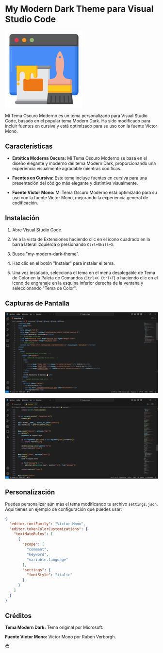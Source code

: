 # My Modern Dark Theme para Visual Studio Code

![Banner de Mi Tema Oscuro Moderno](icons/icon.png)

Mi Tema Oscuro Moderno es un tema personalizado para Visual Studio Code, basado en el popular tema Modern Dark. Ha sido modificado para incluir fuentes en cursiva y está optimizado para su uso con la fuente Victor Mono.

## Características

- **Estética Moderna Oscura:** Mi Tema Oscuro Moderno se basa en el diseño elegante y moderno del tema Modern Dark, proporcionando una experiencia visualmente agradable mientras codificas.

- **Fuentes en Cursiva:** Este tema incluye fuentes en cursiva para una presentación del código más elegante y distintiva visualmente.

- **Fuente Victor Mono:** Mi Tema Oscuro Moderno está optimizado para su uso con la fuente Victor Mono, mejorando la experiencia general de codificación.

## Instalación

1. Abre Visual Studio Code.

2. Ve a la vista de Extensiones haciendo clic en el icono cuadrado en la barra lateral izquierda o presionando `Ctrl+Shift+X`.

3. Busca "my-modern-dark-theme".

4. Haz clic en el botón "Instalar" para instalar el tema.

5. Una vez instalado, selecciona el tema en el menú desplegable de Tema de Color en la Paleta de Comandos (`Ctrl+K Ctrl+T`) o haciendo clic en el icono de engranaje en la esquina inferior derecha de la ventana y seleccionando "Tema de Color".

## Capturas de Pantalla

![Captura de Pantalla 1](images/screenshot1.png)

![Captura de Pantalla 2](images/screenshot2.png)

## Personalización

Puedes personalizar aún más el tema modificando tu archivo `settings.json`. Aquí tienes un ejemplo de configuración que puedes usar:

```json
{
  "editor.fontFamily": "Victor Mono",
  "editor.tokenColorCustomizations": {
    "textMateRules": [
      {
        "scope": [
          "comment",
          "keyword",
          "variable.language"
        ],
        "settings": {
          "fontStyle": "italic"
        }
      }
    ]
  }
}
```

## Créditos
**Tema Modern Dark:** Tema original por Microsoft.

**Fuente Victor Mono:** Victor Mono por Ruben Verborgh.

😎
